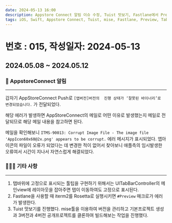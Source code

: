 ```yaml
---
date: 2024-05-13 16:00
description: Appstore Connect 알림 이슈 수정, Tuist 맛보기, Fastlane에서 Preview에러, UITabBarController의 ToolTip처리
tags: iOS, Swift, Appstore Connect, Tuist, mise, Fastlane, Preview, TabBar
---
```

# 번호 : 015, 작성일자: 2024-05-13

## 2024.05.08 ~ 2024.05.12
### 🚨 AppstoreConnect 알림
---

갑자기 AppStoreConnect Push로 `[앱버전]버전의  진행 상태가 ‘잘못된 바이너리’로 변경되었습니다.` 가 전달되었다. 

해당 에러가 발생하면 AppStoreConnect의 메일로 어떤 이유로 발생했는지 메일로 전달되므로 해당 메일 내용을 참고하면 된다.

메일을 확인해보니 `ITMS-90013: Corrupt Image File - The image file 'AppIcon60x60@2x.png' appears to be corrupt.` 에러 메시지가 표시되었다. 앱아이콘의 파일이 오류가 되었다는 데 변경한 적이 없어서 찾아보니 애플측의 임시발생한 오류여서 시간이 지나서 자연스럽게 해결되었다.

### 🙋🏻‍♂️ 기타 사항
---

1. 탭바위에 고정으로 표시되는 툴팁을 구현하기 위해서는 UITabBarController의 메인view에 레이아웃을 잡아주면 탭이 이동하여도 고정으로 표시된다.
2. Fastlane을 사용할 때 iterm2를 Rosetta로 실행시키면 `#Preview` 매크로가 에러가 발생한다.
3. Tuist 맛보기를 진행했다. mise툴을 이용하여 버전을 관리하고 기본프로젝트 생성과 3버전과 4버전 공개프로젝트를 클론하여 빌드해보는 작업을 진행했다.
